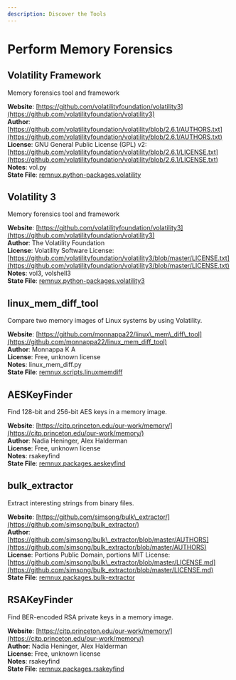 ```yaml
---
description: Discover the Tools
---
```


# Perform Memory Forensics

## Volatility Framework

Memory forensics tool and framework

**Website**: [https://github.com/volatilityfoundation/volatility3](https://github.com/volatilityfoundation/volatility3)  
**Author**: [https://github.com/volatilityfoundation/volatility/blob/2.6.1/AUTHORS.txt](https://github.com/volatilityfoundation/volatility/blob/2.6.1/AUTHORS.txt)  
**License**: GNU General Public License \(GPL\) v2: [https://github.com/volatilityfoundation/volatility/blob/2.6.1/LICENSE.txt](https://github.com/volatilityfoundation/volatility/blob/2.6.1/LICENSE.txt)  
**Notes**: vol.py  
**State File**: [remnux.python-packages.volatility](https://github.com/REMnux/salt-states/blob/master/remnux/python-packages/volatility.sls)

## Volatility 3

Memory forensics tool and framework

**Website**: [https://github.com/volatilityfoundation/volatility3](https://github.com/volatilityfoundation/volatility3)  
**Author**: The Volatility Foundation  
**License**: Volatility Software License: [https://github.com/volatilityfoundation/volatility3/blob/master/LICENSE.txt](https://github.com/volatilityfoundation/volatility3/blob/master/LICENSE.txt)  
**Notes**: vol3, volshell3  
**State File**: [remnux.python-packages.volatility3](https://github.com/REMnux/salt-states/blob/master/./remnux/python-packages/volatility3.sls)

## linux\_mem\_diff\_tool

Compare two memory images of Linux systems by using Volatility.

**Website**: [https://github.com/monnappa22/linux\_mem\_diff\_tool](https://github.com/monnappa22/linux_mem_diff_tool)  
**Author**: Monnappa K A  
**License**: Free, unknown license  
**Notes**: linux\_mem\_diff.py  
**State File**: [remnux.scripts.linuxmemdiff](https://github.com/REMnux/salt-states/blob/master/./remnux/scripts/linuxmemdiff.sls)

## AESKeyFinder

Find 128-bit and 256-bit AES keys in a memory image.

**Website**: [https://citp.princeton.edu/our-work/memory/](https://citp.princeton.edu/our-work/memory/)  
**Author**: Nadia Heninger, Alex Halderman  
**License**: Free, unknown license  
**Notes**: rsakeyfind  
**State File**: [remnux.packages.aeskeyfind](https://github.com/REMnux/salt-states/blob/master/./remnux/packages/aeskeyfind.sls)

## bulk\_extractor

Extract interesting strings from binary files.

**Website**: [https://github.com/simsong/bulk\_extractor/](https://github.com/simsong/bulk_extractor/)  
**Author**: [https://github.com/simsong/bulk\_extractor/blob/master/AUTHORS](https://github.com/simsong/bulk_extractor/blob/master/AUTHORS)  
**License**: Portions Public Domain, portions MIT License: [https://github.com/simsong/bulk\_extractor/blob/master/LICENSE.md](https://github.com/simsong/bulk_extractor/blob/master/LICENSE.md)  
**State File**: [remnux.packages.bulk-extractor](https://github.com/REMnux/salt-states/blob/master/./remnux/packages/bulk-extractor.sls)

## RSAKeyFinder

Find BER-encoded RSA private keys in a memory image.

**Website**: [https://citp.princeton.edu/our-work/memory/](https://citp.princeton.edu/our-work/memory/)  
**Author**: Nadia Heninger, Alex Halderman  
**License**: Free, unknown license  
**Notes**: rsakeyfind  
**State File**: [remnux.packages.rsakeyfind](https://github.com/REMnux/salt-states/blob/master/./remnux/packages/rsakeyfind.sls)

